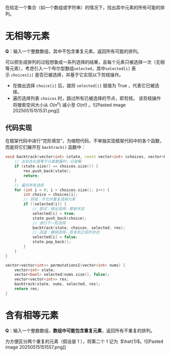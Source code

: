 在给定一个集合（如一个数组或字符串）的情况下，找出其中元素的所有可能的排列。

# 无相等元素
**Q**：输入一个整数数组，其中不包含重复元素，返回所有可能的排列。

可以把生成排列的过程想象成一系列选择的结果，且每个元素只被选择一次（无相等元素），考虑引入一个布尔型数组`selected`，其中`selected[i]` 表示 `choices[i]` 是否已被选择，并基于它实现以下剪枝操作。
- 在做出选择 `choice[i]` 后，就将 `selected[i]` 赋值为 True ，代表它已被选择。
- 遍历选择列表 `choices` 时，跳过所有已被选择的节点，即剪枝。
该剪枝操作将搜索空间大小从 $O(n^n)$ 减小至 $O(n!)$ 。![[Pasted image 20250515151531.png]]

## 代码实现
在框架代码中进行“完形填空”，为缩短代码，不单独实现框架代码中的各个函数，而是将它们展开在 `backtrack()` 函数中：
```cpp
void backtrack(vector<int> &state, const vector<int> &choices, vector<bool> &selected, vector<vector<int>> &res) {
    // 当状态长度等于元素数量时，记录解
    if (state.size() == choices.size()) {
        res.push_back(state);
        return;
    }
    // 遍历所有选择
    for (int i = 0; i < choices.size(); i++) {
        int choice = choices[i];
        // 剪枝：不允许重复选择元素
        if (!selected[i]) {
            // 尝试：做出选择，更新状态
            selected[i] = true;
            state.push_back(choice);
            // 进行下一轮选择
            backtrack(state, choices, selected, res);
            // 回退：撤销选择，恢复到之前的状态
            selected[i] = false;
            state.pop_back();
        }
    }
}

vector<vector<int>> permutationsI(vector<int> nums) {
    vector<int> state;
    vector<bool> selected(nums.size(), false);
    vector<vector<int>> res;
    backtrack(state, nums, selected, res);
    return res;
}
```

# 含有相等元素
**Q**：输入一个整数数组，**数组中可能包含重复元素**，返回所有不重复的排列。

为方便区分两个重复的元素（假设是 1 ），将第二个 1 记为  $\hat{1}$。![[Pasted image 20250515151557.png]]

## 